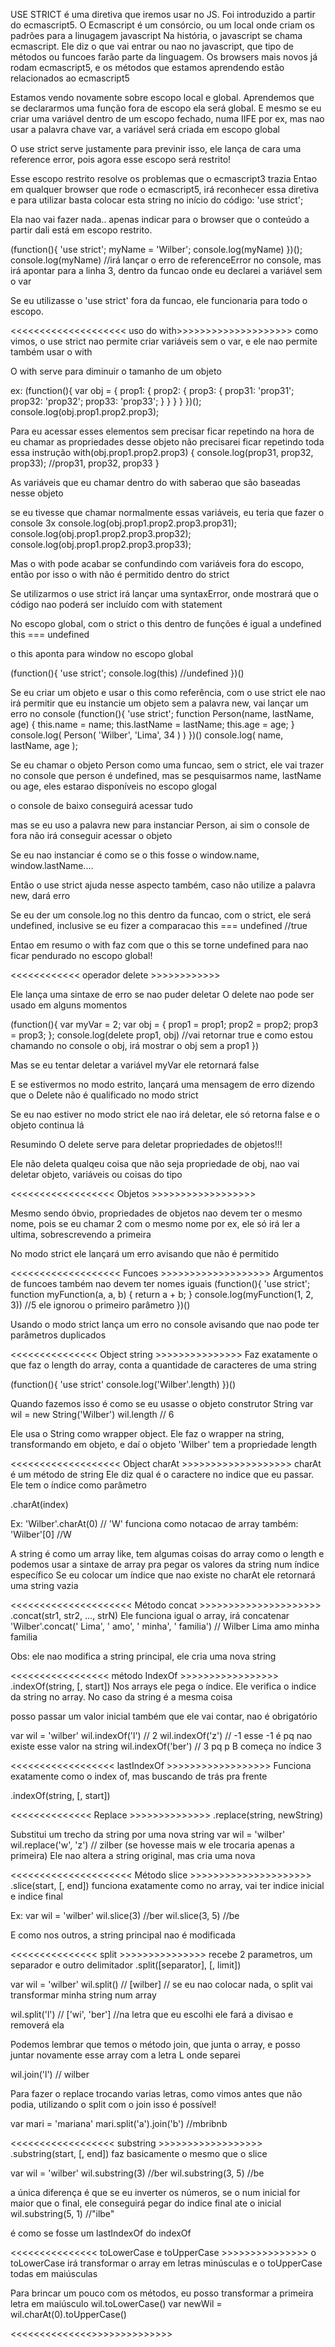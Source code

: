 USE STRICT
é uma diretiva que iremos usar no JS. Foi introduzido a partir do ecmascript5.
O Ecmascript é um consórcio, ou um local onde criam os padrões para a linugagem javascript
Na história, o javascript se chama ecmascript. Ele diz o que vai entrar ou nao no javascript, que tipo de métodos ou funcoes farão parte da linguagem.
Os browsers mais novos já rodam ecmascript5, e os métodos que estamos aprendendo estão relacionados ao ecmascript5

Estamos vendo novamente sobre escopo local e global. Aprendemos que se declararmos uma função fora de escopo ela será global. E mesmo se eu criar uma variável dentro de um escopo fechado, numa IIFE por ex, mas nao usar a palavra chave var, a variável será criada em escopo global

O use strict serve justamente para previnir isso, ele lança de cara uma reference error, pois agora esse escopo será restrito!

Esse escopo restrito resolve os problemas que o ecmascript3 trazia
Entao em qualquer browser que rode o ecmascript5, irá reconhecer essa diretiva
e para utilizar basta colocar esta string no início do código: 'use strict';

Ela nao vai fazer nada.. apenas indicar para o browser que o conteúdo a partir dali está em escopo restrito.

(function(){
  'use strict';
  myName = 'Wilber';
  console.log(myName)
})();
console.log(myName) //irá lançar o erro de referenceError no console, mas irá apontar para a linha 3, dentro da funcao onde eu declarei a variável sem o var

Se eu utilizasse o 'use strict' fora da funcao, ele funcionaria para todo o escopo.

<<<<<<<<<<<<<<<<<<<< uso do with>>>>>>>>>>>>>>>>>>>>
como vimos, o use strict nao permite criar variáveis sem o var, e ele nao permite também usar o with

O with serve para diminuir o tamanho de um objeto

ex:
(function(){
  var obj = {
    prop1: {
      prop2: {
        prop3: {
          prop31: 'prop31';
          prop32: 'prop32';
          prop33: 'prop33';
        }
      }
    }
  }
})();
console.log(obj.prop1.prop2.prop3);

Para eu acessar esses elementos sem precisar ficar repetindo
na hora de eu chamar as propriedades desse objeto não precisarei ficar repetindo toda essa instrução
with(obj.prop1.prop2.prop3) {
  console.log(prop31, prop32, prop33); //prop31, prop32, prop33
}

As variáveis que eu chamar dentro do with saberao que são baseadas nesse objeto

se eu tivesse que chamar normalmente essas variáveis, eu teria que fazer o console 3x
console.log(obj.prop1.prop2.prop3.prop31);
console.log(obj.prop1.prop2.prop3.prop32);
console.log(obj.prop1.prop2.prop3.prop33);

Mas o with pode acabar se confundindo com variáveis fora do escopo, então por isso o with não é permitido dentro do strict

Se utilizarmos o use strict irá lançar uma syntaxError, onde mostrará que o código nao poderá ser incluído com with statement


No escopo global, com o strict o this dentro de funções é igual a undefined
this === undefined

o this aponta para window no escopo global

(function(){
    'use strict';
    console.log(this) //undefined
})()

Se eu criar um objeto e usar o this como referência, com o use strict ele nao irá permitir que eu instancie um objeto sem a palavra new, vai lançar um erro no console
(function(){
    'use strict';
    function Person(name, lastName, age) {
      this.name = name;
      this.lastName = lastName;
      this.age = age;
    }
    console.log( Person( 'Wilber', 'Lima', 34 ) )
})()
console.log( name, lastName, age );

Se eu chamar o objeto Person como uma funcao, sem o strict, ele vai trazer no console que person é undefined, mas se pesquisarmos name, lastName ou age, eles estarao disponíveis no escopo glogal

o console de baixo conseguirá acessar tudo

mas se eu uso a palavra new para instanciar Person, ai sim o console de fora não irá conseguir acessar o objeto

Se eu nao instanciar é como se o this fosse o window.name, window.lastName....

Então o use strict ajuda nesse aspecto também, caso não utilize a palavra new, dará erro

Se eu der um console.log no this dentro da funcao, com o strict, ele será undefined, inclusive se eu fizer a comparacao this === undefined //true

Entao em resumo o with faz com que o this se torne undefined para nao ficar pendurado no escopo global!

<<<<<<<<<<<< operador delete >>>>>>>>>>>>

Ele lança uma sintaxe de erro se nao puder deletar
O delete nao pode ser usado em alguns momentos

(function(){
  var myVar = 2;
  var obj = {
    prop1 = prop1;
    prop2 = prop2;
    prop3 = prop3;
  };
  console.log(delete prop1, obj) //vai retornar true e como estou chamando no console o obj, irá mostrar o obj sem a prop1
})

Mas se eu tentar deletar a variável myVar ele retornará false

E se estivermos no modo estrito, lançará uma mensagem de erro dizendo que o Delete não é qualificado no modo strict

Se eu nao estiver no modo strict ele nao irá deletar, ele só retorna false e o objeto continua lá

Resumindo O delete serve para deletar propriedades de objetos!!!

Ele não deleta qualqeu coisa que não seja propriedade de obj, nao vai deletar objeto, variáveis ou coisas do tipo

<<<<<<<<<<<<<<<<<< Objetos >>>>>>>>>>>>>>>>>>

Mesmo sendo óbvio, propriedades de objetos nao devem ter o mesmo nome, pois se eu chamar 2 com o mesmo nome por ex, ele só irá ler a ultima, sobrescrevendo a primeira

No modo strict ele lançará um erro avisando que não é permitido

<<<<<<<<<<<<<<<<<<< Funcoes >>>>>>>>>>>>>>>>>>>
Argumentos de funcoes também nao devem ter nomes iguais
(function(){
  'use strict';
  function myFunction(a, a, b) {
    return a + b;
  }
  console.log(myFunction(1, 2, 3)) //5 ele ignorou o primeiro parâmetro
})()

Usando o modo strict lança um erro no console avisando que nao pode ter parâmetros duplicados

<<<<<<<<<<<<<<< Object string >>>>>>>>>>>>>>>
Faz exatamente o que faz o length do array, conta a quantidade de caracteres de uma string

(function(){
   'use strict'
   console.log('Wilber'.length)
})()

Quando fazemos isso é como se eu usasse o objeto construtor String
var wil = new String('Wilber')
wil.length // 6 

Ele usa o String como wrapper object. Ele faz o wrapper na string, transformando em objeto, e daí o objeto 'Wilber' tem a propriedade length

<<<<<<<<<<<<<<<<<<< Object charAt >>>>>>>>>>>>>>>>>>>
charAt é um método de string
Ele diz qual é o caractere no indice que eu passar. Ele tem o índice como parâmetro

.charAt(index)

Ex:
'Wilber'.charAt(0) // 'W'
funciona como notacao de array também: 'Wilber'[0] //W

A string é como um array like, tem algumas coisas do array como o length e podemos usar a sintaxe de array pra pegar os valores da string num índice específico
Se eu colocar um índice que nao existe no charAt ele retornará uma string vazia

<<<<<<<<<<<<<<<<<<<<< Método concat >>>>>>>>>>>>>>>>>>>>>
.concat(str1, str2, ..., strN)
Ele funciona igual o array, irá concatenar
'Wilber'.concat(' Lima', ' amo', ' minha', ' familia') // Wilber Lima amo minha familia

Obs: ele nao modifica a string principal, ele cria uma nova string

<<<<<<<<<<<<<<<<< método IndexOf >>>>>>>>>>>>>>>>>
.indexOf(string, [, start])
Nos arrays ele pega o índice. Ele verifica o indice da string no array. No caso da string é a mesma coisa

posso passar um valor inicial também que ele vai contar, nao é obrigatório

var wil = 'wilber'
wil.indexOf('l') // 2
wil.indexOf('z') // -1
esse -1 é pq nao existe esse valor na string
wil.indexOf('ber') // 3 pq p B começa no índice 3

<<<<<<<<<<<<<<<<<< lastIndexOf >>>>>>>>>>>>>>>>>>
Funciona exatamente como o index of, mas buscando de trás pra frente

.indexOf(string, [, start])

<<<<<<<<<<<<<< Replace >>>>>>>>>>>>>>
.replace(string, newString)

Substitui um trecho da string por uma nova string
var wil = 'wilber'
wil.replace('w', 'z') // zilber (se hovesse mais w ele trocaria apenas a primeira)
Ele nao altera a string original, mas cria uma nova

<<<<<<<<<<<<<<<<<<<<< Método slice >>>>>>>>>>>>>>>>>>>>>
.slice(start, [, end])
funciona exatamente como no array, vai ter indice inicial e indice final

Ex:
var wil = 'wilber'
wil.slice(3) //ber
wil.slice(3, 5) //be

E como nos outros, a string principal nao é modificada

<<<<<<<<<<<<<<< split >>>>>>>>>>>>>>>
recebe 2 parametros, um separador e outro delimitador
.split([separator], [, limit])

var wil = 'wilber'
wil.split() // [wilber] // se eu nao colocar nada, o split vai transformar minha string num array

wil.split('l') // ['wi', 'ber'] //na letra que eu escolhi ele fará a divisao e removerá ela

Podemos lembrar que temos o método join, que junta o array, e posso juntar novamente esse array com a letra L onde separei

wil.join('l') // wilber

Para fazer o replace trocando varias letras, como vimos antes que não podia, utilizando o split com o join isso é possível!

var mari = 'mariana'
mari.split('a').join('b') //mbribnb

<<<<<<<<<<<<<<<<<< substring >>>>>>>>>>>>>>>>>>
.substring(start, [, end])
faz basicamente o mesmo que o slice

var wil = 'wilber'
wil.substring(3) //ber
wil.substring(3, 5) //be

a única diferença é que se eu inverter os números, se o num inicial for maior que o final, ele conseguirá
pegar do indice final ate o inicial
 wil.substring(5, 1) //"ilbe"

 é como se fosse um lastIndexOf do indexOf

 <<<<<<<<<<<<<<< toLowerCase e toUpperCase >>>>>>>>>>>>>>>
o toLowerCase irá transformar o array em letras minúsculas e o toUpperCase todas em maiúsculas

Para brincar um pouco com os métodos, eu posso transformar a primeira letra em maiúsculo
wil.toLowerCase()
var newWil = wil.charAt(0).toUpperCase()

<<<<<<<<<<<<<<>>>>>>>>>>>>>>